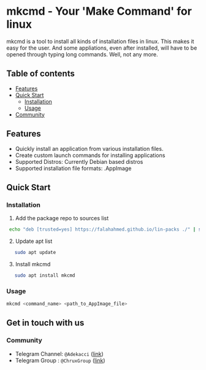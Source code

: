# mkcmd - Your 'Make Command' for linux

  mkcmd is a tool to install all kinds of installation files in linux. This makes it easy for the user. And some appliations, even after installed, will have to be opened through typing long commands. Well, not any more.

## Table of contents
- [Features](#features)
- [Quick Start](#quickstart)
  - [Installation](#installation)
  - [Usage](#usage)
- [Community](#community)

<a name="features" href="#"></a>

## Features
- Quickly install an application from various installation files.
- Create custom launch commands for installing applications
- Supported Distros: Currently Debian based distros
- Supported installation file formats: .AppImage

<a name="quickstart" href="#"></a>

## Quick Start

<a name="installation" href="#"></a>

### Installation

1. Add the package repo to sources list
  ```bash
   echo "deb [trusted=yes] https://falahahmed.github.io/lin-packs ./" | sudo tee /etc/apt/sources.list.d/mkcmd.list
   ```
2. Update apt list
```bash
   sudo apt update
   ```
3. Install mkcmd
```bash
   sudo apt install mkcmd
   ```

<a name="usage" href="#"></a>

### Usage
```bash
mkcmd <command_name> <path_to_AppImage_file>
```


## Get in touch with us
<a name="community"></a>

### Community
- Telegram Channel: ```@Adekacci``` ([link](https://t.me/adekacci))
- Telegram Group : ```@ChruxGroup``` ([link](https://t.me/chruxGroup))
